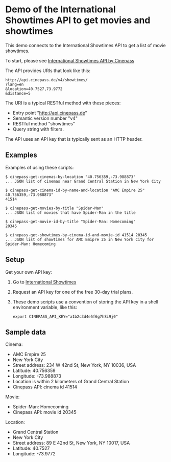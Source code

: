# Demo of the International Showtimes API to get movies and showtimes

This demo connects to the International Showtimes API to get a list of movie showtimes.

To start, please see [International Showtimes API by Cinepass](https://api.cinepass.de/documentation/)

The API provides URIs that look like this:

    http://api.cinepass.de/v4/showtimes/
    ?lang=en
    &location=40.7527,73.9772
    &distance=5

The URI is a typical RESTful method with these pieces:

  * Entry point "http://api.cinepass.de"
  * Semantic version number "v4"
  * RESTful method "showtimes"
  * Query string with filters.

The API uses an API key that is typically sent as an HTTP header.


## Examples

Examples of using these scripts:

    $ cinepass-get-cinemas-by-location "40.756359,-73.988873"
    ... JSON list of cinemas near Grand Central Station in New York City

    $ cinepass-get-cinema-id-by-name-and-location "AMC Empire 25" 40.756359,-73.988873"
    41514

    $ cinepass-get-movies-by-title "Spider-Man"
    ... JSON list of movies that have Spider-Man in the title

    $ cinepass-get-movie-id-by-title "Spider-Man: Homecoming"
    20345

    $ cinepass-get-showtimes-by-cinema-id-and-movie-id 41514 20345
    ... JSON list of showtimes for AMC Emipre 25 in New York City for Spider-Man: Homecoming


## Setup

Get your own API key:

  1. Go to [International Showtimes](http://internationalshowtimes.com)

  2. Request an API key for one of the free 30-day trial plans.

  3. These demo scripts use a convention of storing the API key in a shell environment variable, like this:

         export CINEPASS_API_KEY="a1b2c3d4e5f6g7h8i9j0" 


## Sample data

Cinema:

  * AMC Empire 25
  * New York City
  * Street address: 234 W 42nd St, New York, NY 10036, USA
  * Latitude: 40.756359
  * Longitude: -73.988873
  * Location is within 2 kilometers of Grand Central Station
  * Cinepass API: cinema id 41514

Movie:

  * Spider-Man: Homecoming
  * Cinepass API: movie id 20345

Location:

  * Grand Central Station
  * New York City
  * Street address: 89 E 42nd St, New York, NY 10017, USA
  * Latitude: 40.7527
  * Longitude: -73.9772

